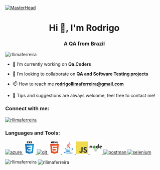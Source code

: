 [![MasterHead](https://dailytechtime.com/wp-content/uploads/2021/01/Quality-Assurance-1170x611.jpg)](#)
<h1 align="center">Hi 👋, I'm Rodrigo</h1>
<h3 align="center">A QA from Brazil</h3>

<p align="left"> <img src="https://komarev.com/ghpvc/?username=rllimaferreira&label=Profile%20views&color=0e75b6&style=flat" alt="rllimaferreira" /> </p>

- 🔭 I’m currently working on **Qa.Coders**

- 👯 I’m looking to collaborate on **QA and Software Testing projects**

- 📫 How to reach me **rodrigollimaferreira@gmail.com**

- 💭 Tips and suggestions are always welcome, feel free to contact me!

<h3 align="left">Connect with me:</h3>
<p align="left">
<a href="https://linkedin.com/in/rllimaferreira" target="blank"><img align="center" src="https://raw.githubusercontent.com/rahuldkjain/github-profile-readme-generator/master/src/images/icons/Social/linked-in-alt.svg" alt="rllimaferreira" height="30" width="40" /></a>
</p>

<h3 align="left">Languages and Tools:</h3>
<p align="left"> <a href="https://azure.microsoft.com/en-in/" target="_blank" rel="noreferrer"> <img src="https://www.vectorlogo.zone/logos/microsoft_azure/microsoft_azure-icon.svg" alt="azure" width="40" height="40"/> </a> <a href="https://www.w3schools.com/css/" target="_blank" rel="noreferrer"> <img src="https://raw.githubusercontent.com/devicons/devicon/master/icons/css3/css3-original-wordmark.svg" alt="css3" width="40" height="40"/> </a> <a href="https://git-scm.com/" target="_blank" rel="noreferrer"> <img src="https://www.vectorlogo.zone/logos/git-scm/git-scm-icon.svg" alt="git" width="40" height="40"/> </a> <a href="https://www.w3.org/html/" target="_blank" rel="noreferrer"> <img src="https://raw.githubusercontent.com/devicons/devicon/master/icons/html5/html5-original-wordmark.svg" alt="html5" width="40" height="40"/> </a> <a href="https://www.java.com" target="_blank" rel="noreferrer"> <img src="https://raw.githubusercontent.com/devicons/devicon/master/icons/java/java-original.svg" alt="java" width="40" height="40"/> </a> <a href="https://developer.mozilla.org/en-US/docs/Web/JavaScript" target="_blank" rel="noreferrer"> <img src="https://raw.githubusercontent.com/devicons/devicon/master/icons/javascript/javascript-original.svg" alt="javascript" width="40" height="40"/> </a> <a href="https://nodejs.org" target="_blank" rel="noreferrer"> <img src="https://raw.githubusercontent.com/devicons/devicon/master/icons/nodejs/nodejs-original-wordmark.svg" alt="nodejs" width="40" height="40"/> </a> <a href="https://postman.com" target="_blank" rel="noreferrer"> <img src="https://www.vectorlogo.zone/logos/getpostman/getpostman-icon.svg" alt="postman" width="40" height="40"/> </a> <a href="https://www.selenium.dev" target="_blank" rel="noreferrer"> <img src="https://raw.githubusercontent.com/detain/svg-logos/780f25886640cef088af994181646db2f6b1a3f8/svg/selenium-logo.svg" alt="selenium" width="40" height="40"/> </a> </p>

<p><img align="left" src="https://github-readme-stats.vercel.app/api/top-langs?username=rllimaferreira&show_icons=true&locale=en&layout=compact" alt="rllimaferreira" /></p>

<p>&nbsp;<img align="center" src="https://github-readme-stats.vercel.app/api?username=rllimaferreira&show_icons=true&locale=en" alt="rllimaferreira" /></p>
